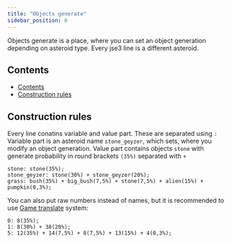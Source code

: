 ```yaml
---
title: "Objects generate"
sidebar_position: 6
---
```


Objects generate is a place, where you can set an object generation
depending on asteroid type. Every jse3 line is a different asteroid.

## Contents

- [Contents](#contents)
- [Construction rules](#construction-rules)

## Construction rules

Every line conatins variable and value part. These are separated using `:`
Variable part is an asteroid name `stone_geyzer`, which sets, where you modify an object generation.
Value part contains objects `stone` with generate probability in round brackets `(35%)` separated with `+`

```text
stone: stone(35%);
stone_geyzer: stone(30%) + stone_geyzer(20%);
grass: bush(35%) + big_bush(7,5%) + stone(7,5%) + alien(15%) + pumpkin(0,3%);
```

You can also put raw numbers instead of names, but it is recommended to use [Game translate](./GameTranslate/) system:

```text
0: 8(35%);
1: 8(30%) + 38(20%);
5: 12(35%) + 14(7,5%) + 8(7,5%) + 13(15%) + 4(0,3%);
```
